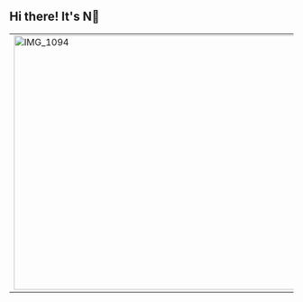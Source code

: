 ## Hi there! It's N👋</span>
<table>
  <tr>
    <td>
      <img src="https://github.com/behindd/behindd/assets/76596012/f31bae7d-d1fe-465e-ba96-8317629c1430" alt="IMG_1094" width="500" height="450" />
    </td>
    <td>
                             ![IMG_1094](https://github.com/behindd/behindd/assets/76596012/f31bae7d-d1fe-465e-ba96-8317629c1430)
                               𝕊𝔼ℂ𝕌ℝ𝕀𝕋𝕐 ℝ𝔼𝕊𝔼𝔸ℝℂℍ𝔼ℝ <br>
-  Red Teamer/Pentester <br>
-  Things I do for fun: Video Games/Anime/Manga/Billiards/Martial Arts <br>
-  I love cats! <br>
-  Twitter/X : https://twitter.com/justt_N <br>
-  YouTube : https://www.youtube.com/@Cyber0xC <br>
      -  Image Credit: by NCG "No Copyright Girl" <br>
    </td>
  </tr>
</table>


<!--
**behindd/behindd** is a ✨ _special_ ✨ repository because its `README.md` (this file) appears on your GitHub profile.

Here are some ideas to get you started:

- 🔭 I’m currently working on ...
- 🌱 I’m currently learning ...
- 👯 I’m looking to collaborate on ...
- 🤔 I’m looking for help with ...
- 💬 Ask me about ...
- 📫 How to reach me: ...
- 😄 Pronouns: ...
- ⚡ Fun fact: ...
-->
